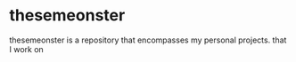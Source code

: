 thesemeonster
=============
thesemeonster is a repository that encompasses my personal projects. that I work on
